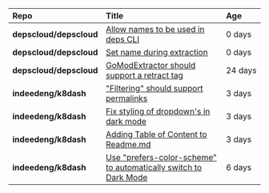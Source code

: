 |**Repo**|**Title**|**Age**|
|:----|:----|:----|
|**depscloud/depscloud**|[Allow names to be used in deps CLI](https://github.com/depscloud/depscloud/issues/100)|0&nbsp;days|
|**depscloud/depscloud**|[Set name during extraction](https://github.com/depscloud/depscloud/issues/99)|0&nbsp;days|
|**depscloud/depscloud**|[GoModExtractor should support a retract tag](https://github.com/depscloud/depscloud/issues/69)|24&nbsp;days|
|**indeedeng/k8dash**|["Filtering" should support permalinks](https://github.com/indeedeng/k8dash/issues/153)|3&nbsp;days|
|**indeedeng/k8dash**|[Fix styling of dropdown's in dark mode](https://github.com/indeedeng/k8dash/issues/152)|3&nbsp;days|
|**indeedeng/k8dash**|[Adding Table of Content to Readme.md](https://github.com/indeedeng/k8dash/issues/151)|3&nbsp;days|
|**indeedeng/k8dash**|[Use "prefers-color-scheme" to automatically switch to Dark Mode](https://github.com/indeedeng/k8dash/issues/144)|6&nbsp;days|
